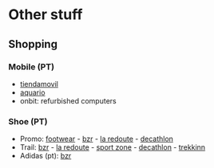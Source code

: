 # Other stuff

## Shopping

### Mobile (PT)

- [tiendamovil]()
- [aquario]()
- onbit: refurbished computers

### Shoe (PT)

- Promo: [footwear](https://www.extremefootwear.pt/pt/homem/calcado/sneakers_243-573.html?c=1&ft=dGFtYW5ob3x8MlwzN1wyOFwzXDM4&p=3) - [bzr](https://www.bzronline.com/pt/homem-saldos/sapatilhas_2053-2060.html?ft=c2VtZXN0cmV8fDJcMTU=) - [la redoute](https://www.laredoute.pt/pplp/100/157938/cat-516.aspx#shoppingtool=treestructureguidednavigation&srt=priceAsc&facets=size*552_30_9900096:42|size*338_24_9900098:42%201/2|size*683_17_9900101:43|size*338_28_9900103:43%201/3|pricerange19*000081|pricerange19*000082|pricerange19*000083|pricerange19*000084) - [decathlon](https://www.decathlon.pt/browse/c0-homem/c1-calcado-homem/c2-calcado-e-botas-homem/_/N-1nm0ynZjdhagh)
- Trail: [bzr](https://www.bzronline.com/pt/homem-calcado/ver-tudo_536-456.html?ft=c2VtZXN0cmV8fDJcODJcMTV8fHxtYXJjYXx8NzE0XDg5) - [la redoute](https://www.laredoute.pt/psrch/psrch.aspx?kwrd=columbia&collID=517#shoppingtool=treestructureguidednavigation_search&srt=noSorting&facets=size*552_30_9900096:42) - [sport zone](https://www.sprintersports.com/pt/merrell-homem?sort=priceasc&tallas=43) - [decathlon](https://www.decathlon.pt/browse/b/salomon/b/columbia/b/merrell/c0-homem/c1-calcado-homem/c2-calcado-e-botas-homem/_/N-xemjntZ1mc8hstZmajwmmZ1nm0ynZjdhagh) - [trekkinn](https://www.tradeinn.com/trekkinn/pt/calcado-homem-columbia/3012/347/x#fq=id_familia=3012&sort=precio_win_159;asc&fe=&pf=@marca=347,128@talla=EU%2042,EU%2042.5,EU%2043@&start=0)
- Adidas (pt): [bzr](https://www.bzronline.com/pt/homem-calcado/ver-tudo_536-456.html?ft=c2VtZXN0cmV8fDJcODJcMTV8fHxtYXJjYXx8NTQx)